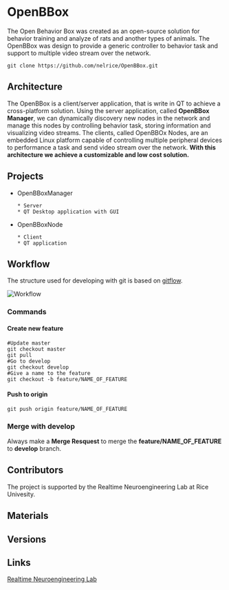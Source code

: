 # OpenBBox

The Open Behavior Box was created as an open-source solution for behavior training and analyze of rats and another types of animals. The OpenBBox was design to provide a generic controller to behavior task and support to multiple video stream over the network. 

    git clone https://github.com/nelrice/OpenBBox.git

## Architecture

The OpenBBox is a client/server application, that is write in QT to achieve a cross-platform solution. Using the server application, called **OpenBBox Manager**, we can dynamically discovery new nodes in the network and manage this nodes by controlling behavior task, storing information and visualizing video streams. The clients, called OpenBBOx Nodes, are an embedded Linux platform capable of controlling multiple peripheral devices to performance a task and send video stream over the network. **With this architecture we achieve a customizable and low cost solution.**

## Projects 

* OpenBBoxManager
    
      * Server
      * QT Desktop application with GUI
    
* OpenBBoxNode
    
      * Client
      * QT application    

## Workflow

The structure used for developing with git is based on [gitflow](http://nvie.com/posts/a-successful-git-branching-model/).

![Workflow](http://nvie.com/img/2009/12/Screen-shot-2009-12-24-at-11.32.03.png "Workflow")

### Commands

#### Create new feature

    #Update master
    git checkout master
    git pull
    #Go to develop
    git checkout develop
    #Give a name to the feature
    git checkout -b feature/NAME_OF_FEATURE

#### Push to origin

    git push origin feature/NAME_OF_FEATURE
    
### Merge with develop

Always make a **Merge Resquest** to merge the **feature/NAME_OF_FEATURE** to **develop** branch.

## Contributors

The project is supported by the Realtime Neuroengineering Lab at Rice Univesity. 

## Materials

## Versions

## Links

[Realtime Neuroengineering Lab](http://nel.rice.edu/)

